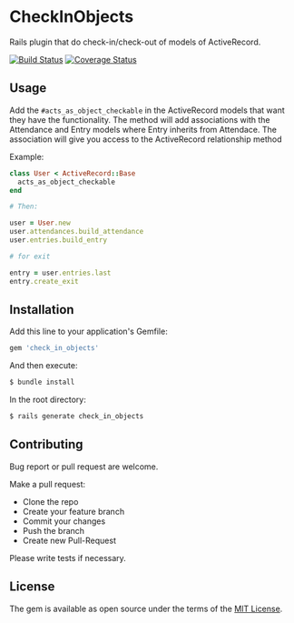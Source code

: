 # CheckInObjects

Rails plugin that do check-in/check-out of models of ActiveRecord.

[![Build Status](https://travis-ci.org/armando1339/check_in_objects.svg?branch=master)](https://travis-ci.org/armando1339/check_in_objects) [![Coverage Status](https://coveralls.io/repos/github/armando1339/check_in_objects/badge.svg?branch=feature/adding_travisci)](https://coveralls.io/github/armando1339/check_in_objects?branch=feature/adding_travisci)

## Usage

Add the `#acts_as_object_checkable` in the ActiveRecord models that want they have the functionality.
The method will add associations with the Attendance and Entry models where Entry inherits from Attendace. The association will give you access to the ActiveRecord relationship method

Example:

```ruby
class User < ActiveRecord::Base
  acts_as_object_checkable
end

# Then:

user = User.new
user.attendances.build_attendance
user.entries.build_entry

# for exit

entry = user.entries.last
entry.create_exit
```

## Installation

Add this line to your application's Gemfile:

```ruby
gem 'check_in_objects'
```

And then execute:

```bash
$ bundle install
```

In the root directory:

```bash
$ rails generate check_in_objects
```

## Contributing

Bug report or pull request are welcome.

Make a pull request:

- Clone the repo
- Create your feature branch
- Commit your changes
- Push the branch
- Create new Pull-Request

Please write tests if necessary.

## License

The gem is available as open source under the terms of the [MIT License](https://opensource.org/licenses/MIT).
